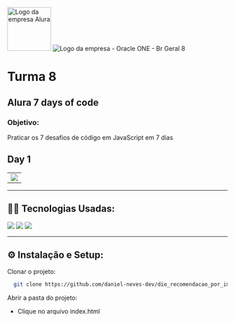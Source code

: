 <div>
    <img alt="Logo da empresa Alura" src="https://www.cuponation.com.br/images/fit-in/256x/images/a/alura_logo.png", style = "width:100px;">
    <img class="company-logo__img" src="https://cdn2.gnarususercontent.com.br/1/1221562/b6256fa6-5fde-4cdd-a4a3-d33ebc90bb6c.png" alt="Logo da empresa - Oracle ONE - Br Geral 8">
    <h1>Turma 8</h1>
    <h2>Alura 7 days of code</h2>
</div>  
<h3>Objetivo:</h3>
<p>Praticar os 7 desafios de código em JavaScript em 7 dias</p>

<h2>Day 1</h2>
<div align = center>
  <table>
    <tr>
      <td align="center"><img src="https://github.com/user-attachments/assets/a9ebeef8-84fc-4581-a4eb-32ab6adc47a5"></td>
    </tr>
  </table>
</div>

-------------------------------------------------------------------------------------------------------------

## 👨‍💻 Tecnologias Usadas:
<img loading="lazy" src="https://img.shields.io/badge/javascritp-f7df1e?style=for-the-badge&logo=javascript&logoColor=white" target="_blank"></a>
<img loading="lazy" src="https://img.shields.io/badge/html-e34c26?style=for-the-badge&logo=html5&logoColor=white" target="_blank"></a>
<img loading="lazy" src="https://img.shields.io/badge/css-264de4?style=for-the-badge&logo=css&logoColor=white" target="_blank"></a>

-----------------------------------------------------------
## ⚙  Instalação e Setup:

Clonar o projeto:

```bash
  git clone https://github.com/daniel-neves-dev/dio_recomendacao_por_imagem.git
```

Abrir a pasta do projeto:
- Clique no arquivo index.html
